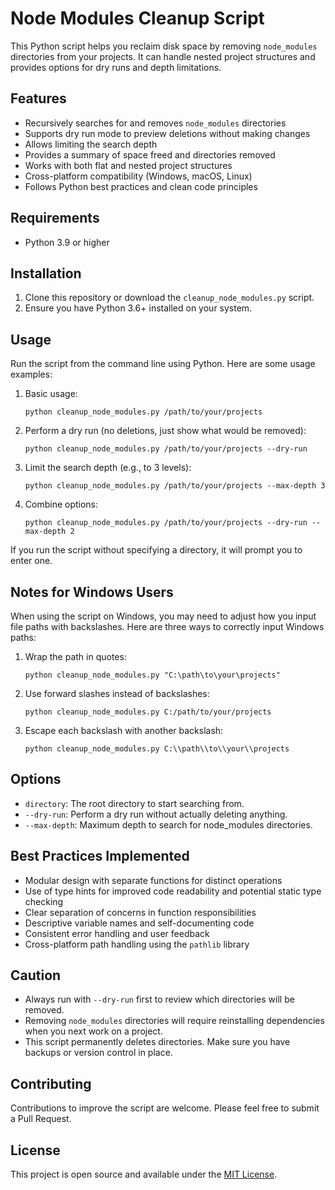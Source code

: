 # Node Modules Cleanup Script

This Python script helps you reclaim disk space by removing `node_modules` directories from your projects. It can handle nested project structures and provides options for dry runs and depth limitations.

## Features

- Recursively searches for and removes `node_modules` directories
- Supports dry run mode to preview deletions without making changes
- Allows limiting the search depth
- Provides a summary of space freed and directories removed
- Works with both flat and nested project structures
- Cross-platform compatibility (Windows, macOS, Linux)
- Follows Python best practices and clean code principles

## Requirements

- Python 3.9 or higher

## Installation

1. Clone this repository or download the `cleanup_node_modules.py` script.
2. Ensure you have Python 3.6+ installed on your system.

## Usage

Run the script from the command line using Python. Here are some usage examples:

1. Basic usage:
   ```
   python cleanup_node_modules.py /path/to/your/projects
   ```

2. Perform a dry run (no deletions, just show what would be removed):
   ```
   python cleanup_node_modules.py /path/to/your/projects --dry-run
   ```

3. Limit the search depth (e.g., to 3 levels):
   ```
   python cleanup_node_modules.py /path/to/your/projects --max-depth 3
   ```

4. Combine options:
   ```
   python cleanup_node_modules.py /path/to/your/projects --dry-run --max-depth 2
   ```

If you run the script without specifying a directory, it will prompt you to enter one.

## Notes for Windows Users

When using the script on Windows, you may need to adjust how you input file paths with backslashes. Here are three ways to correctly input Windows paths:

1. Wrap the path in quotes:
   ```
   python cleanup_node_modules.py "C:\path\to\your\projects"
   ```

2. Use forward slashes instead of backslashes:
   ```
   python cleanup_node_modules.py C:/path/to/your/projects
   ```

3. Escape each backslash with another backslash:
   ```
   python cleanup_node_modules.py C:\\path\\to\\your\\projects
   ```

## Options

- `directory`: The root directory to start searching from.
- `--dry-run`: Perform a dry run without actually deleting anything.
- `--max-depth`: Maximum depth to search for node_modules directories.

## Best Practices Implemented

- Modular design with separate functions for distinct operations
- Use of type hints for improved code readability and potential static type checking
- Clear separation of concerns in function responsibilities
- Descriptive variable names and self-documenting code
- Consistent error handling and user feedback
- Cross-platform path handling using the `pathlib` library

## Caution

- Always run with `--dry-run` first to review which directories will be removed.
- Removing `node_modules` directories will require reinstalling dependencies when you next work on a project.
- This script permanently deletes directories. Make sure you have backups or version control in place.

## Contributing

Contributions to improve the script are welcome. Please feel free to submit a Pull Request.

## License

This project is open source and available under the [MIT License](LICENSE).